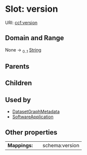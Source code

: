 
# Slot: version



URI: [ccf:version](http://purl.org/ccf/version)


## Domain and Range

None &#8594;  <sub>0..1</sub> [String](types/String.md)

## Parents


## Children


## Used by

 * [DatasetGraphMetadata](DatasetGraphMetadata.md)
 * [SoftwareApplication](SoftwareApplication.md)

## Other properties

|  |  |  |
| --- | --- | --- |
| **Mappings:** | | schema:version |